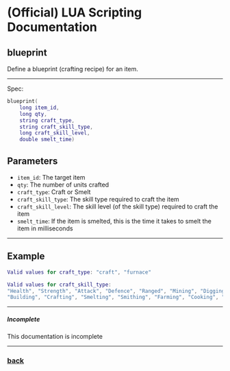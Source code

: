 
# (Official) LUA Scripting Documentation

## blueprint

Define a blueprint (crafting recipe) for an item.

___

Spec:

```lua
blueprint(
	long item_id,
	long qty,
	string craft_type,
	string craft_skill_type,
	long craft_skill_level,
	double smelt_time)
```

## Parameters

- `item_id`: The target item
- `qty`: The number of units crafted
- `craft_type`: Craft or Smelt
- `craft_skill_type`: The skill type required to craft the item
- `craft_skill_level`: The skill level (of the skill type) required to craft the item
- `smelt_time`: If the item is smelted, this is the time it takes to smelt the item in milliseconds

___

## Example

```lua
Valid values for craft_type: "craft", "furnace"

Valid values for craft_skill_type:
"Health", "Strength", "Attack", "Defence", "Ranged", "Mining", "Digging", "Chopping",
"Building", "Crafting", "Smelting", "Smithing", "Farming", "Cooking", "Looting"
```

___

##### Incomplete

This documentation is incomplete

___

### [back](../other)

